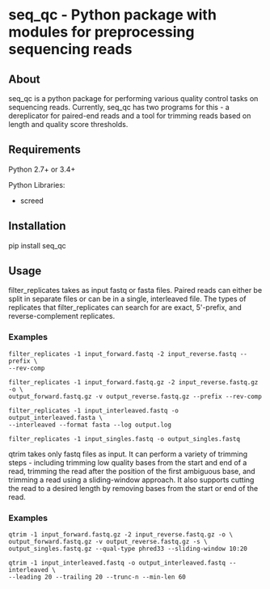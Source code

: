 # seq_qc - Python package with modules for preprocessing sequencing reads

## About

seq_qc is a python package for performing various quality control tasks on 
sequencing reads. Currently, seq_qc has two programs for this - a dereplicator 
for paired-end reads and a tool for trimming reads based on length and quality 
score thresholds.

## Requirements

Python 2.7+ or 3.4+

Python Libraries:

* screed

## Installation

pip install seq_qc

## Usage

filter_replicates takes as input fastq or fasta files. Paired reads can either 
be split in separate files or can be in a single, interleaved file. The types 
of replicates that filter_replicates can search for are exact, 5'-prefix, and 
reverse-complement replicates.

### Examples

    filter_replicates -1 input_forward.fastq -2 input_reverse.fastq --prefix \
    --rev-comp

    filter_replicates -1 input_forward.fastq.gz -2 input_reverse.fastq.gz -o \
    output_forward.fastq.gz -v output_reverse.fastq.gz --prefix --rev-comp

    filter_replicates -1 input_interleaved.fastq -o output_interleaved.fasta \
    --interleaved --format fasta --log output.log

    filter_replicates -1 input_singles.fastq -o output_singles.fastq

qtrim takes only fastq files as input. It can perform a variety of trimming 
steps - including trimming low quality bases from the start and end of a 
read, trimming the read after the position of the first ambiguous base, and
trimming a read using a sliding-window approach. It also supports cutting the 
read to a desired length by removing bases from the start or end of the read.

### Examples

    qtrim -1 input_forward.fastq.gz -2 input_reverse.fastq.gz -o \
    output_forward.fastq.gz -v output_reverse.fastq.gz -s \
    output_singles.fastq.gz --qual-type phred33 --sliding-window 10:20

    qtrim -1 input_interleaved.fastq -o output_interleaved.fastq --interleaved \
    --leading 20 --trailing 20 --trunc-n --min-len 60

